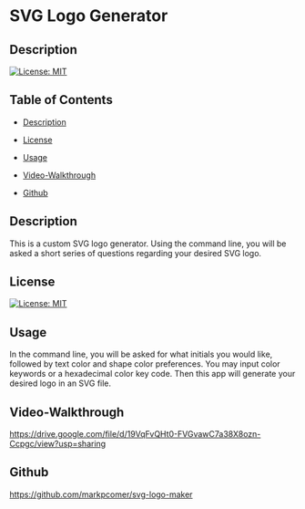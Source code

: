 # SVG Logo Generator

## Description

[![License: MIT](https://img.shields.io/badge/License-MIT-yellow.svg)](https://opensource.org/licenses/MIT)

## Table of Contents

* [Description](#description)

* [License](#license)

* [Usage](#usage)

* [Video-Walkthrough](#video-walkthrough)

* [Github](#github)

## Description

This is a custom SVG logo generator. Using the command line, you will be asked a short series of questions regarding your desired SVG logo. 

## License

[![License: MIT](https://img.shields.io/badge/License-MIT-yellow.svg)](https://opensource.org/licenses/MIT)

## Usage

In the command line, you will be asked for what initials you would like, followed by text color and shape color preferences. You may input color keywords or a hexadecimal color key code. Then this app will generate your desired logo in an SVG file. 

## Video-Walkthrough

https://drive.google.com/file/d/19VqFvQHt0-FVGvawC7a38X8ozn-Ccpgc/view?usp=sharing

## Github

https://github.com/markpcomer/svg-logo-maker



